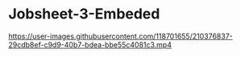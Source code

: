 # Jobsheet-3-Embeded

https://user-images.githubusercontent.com/118701655/210376837-29cdb8ef-c9d9-40b7-bdea-bbe55c4081c3.mp4

